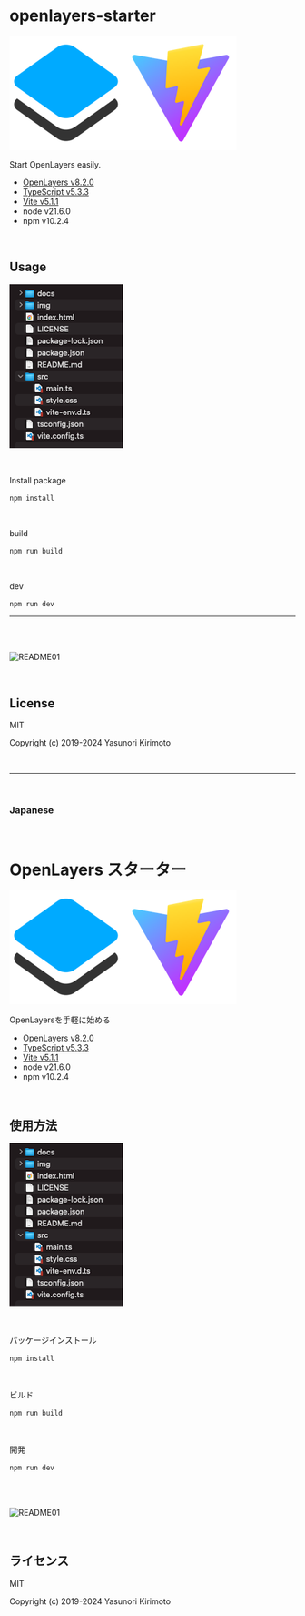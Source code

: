 # openlayers-starter

![README02](img/README02.png)

Start OpenLayers easily.  
- [OpenLayers v8.2.0](https://openlayers.org)  
- [TypeScript v5.3.3](https://www.typescriptlang.org)  
- [Vite v5.1.1](https://vitejs.dev)  
- node v21.6.0
- npm v10.2.4

<br>

## Usage

![README03](img/README03.png)

<br>

Install package
```bash
npm install
```

<br>

build
```bash
npm run build
```

<br>

dev
```bash
npm run dev
```

---

<br>
<br>

![README01](img/README01.gif)

<br>

## License
MIT

Copyright (c) 2019-2024 Yasunori Kirimoto

<br>

---

<br>

### Japanese

<br>

# OpenLayers スターター

![README02](img/README02.png)

OpenLayersを手軽に始める
- [OpenLayers v8.2.0](https://openlayers.org)  
- [TypeScript v5.3.3](https://www.typescriptlang.org)  
- [Vite v5.1.1](https://vitejs.dev)  
- node v21.6.0
- npm v10.2.4

<br>

##  使用方法

![README03](img/README03.png)

<br>

パッケージインストール

```bash
npm install
```

<br>

ビルド

```bash
npm run build
```

<br>

開発

```bash
npm run dev
```

<br>
<br>

![README01](img/README01.gif)

<br>

## ライセンス
MIT

Copyright (c) 2019-2024 Yasunori Kirimoto

<br>
